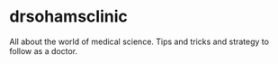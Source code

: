 # drsohamsclinic

All about the world of medical science. Tips and tricks and strategy to follow as a doctor.
